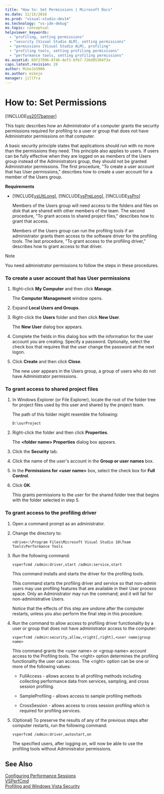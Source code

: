 ```yaml
---
title: "How to: Set Permissions | Microsoft Docs"
ms.date: 11/15/2016
ms.prod: "visual-studio-dev14"
ms.technology: "vs-ide-debug"
ms.topic: conceptual
helpviewer_keywords: 
  - "profiling, setting permissions"
  - "security [Visual Studio ALM], setting permissions"
  - "permissions [Visual Studio ALM], profiling"
  - "profiling tools, setting profiling permissions"
  - "performance tools, setting profiling permissions"
ms.assetid: 69f27896-8f46-4ef3-bfb7-726d95304f3a
caps.latest.revision: 28
author: MikeJo5000
ms.author: mikejo
manager: jillfra
---
```

# How to: Set Permissions
[!INCLUDE[vs2017banner](../includes/vs2017banner.md)]

This topic describes how an Administrator of a computer grants the security permissions required for profiling to a user or group that does not have Administrator permissions on that computer.  
  
 A basic security principle states that applications should run with no more than the permissions they need. This principle also applies to users. If users can be fully effective when they are logged on as members of the Users group instead of the Administrators group, they should not be granted Administrator permissions. The first procedure, "To create a user account that has User permissions," describes how to create a user account for a member of the Users group.  
  
 **Requirements**  
  
- [!INCLUDE[vsUltLong](../includes/vsultlong-md.md)], [!INCLUDE[vsPreLong](../includes/vsprelong-md.md)], [!INCLUDE[vsPro](../includes/vspro-md.md)]  
  
  Members of the Users group will need access to the folders and files on disk that are shared with other members of the team. The second procedure, "To grant access to shared project files," describes how to grant that access.  
  
  Members of the Users group can run the profiling tools if an administrator grants them access to the software driver for the profiling tools. The last procedure, "To grant access to the profiling driver," describes how to grant access to that driver.  
  
> [!NOTE]
>  You need administrator permissions to follow the steps in these procedures.  
  
### To create a user account that has User permissions  
  
1.  Right-click **My Computer** and then click **Manage**.  
  
     The **Computer Management** window opens.  
  
2.  Expand **Local Users and Groups**.  
  
3.  Right-click the **Users** folder and then click **New User**.  
  
     The **New User** dialog box appears.  
  
4.  Complete the fields in this dialog box with the information for the user account you are creating. Specify a password. Optionally, select the check box that requires that the user change the password at the next logon.  
  
5.  Click **Create** and then click **Close**.  
  
     The new user appears in the Users group, a group of users who do not have Administrator permissions.  
  
### To grant access to shared project files  
  
1.  In Windows Explorer (or File Explorer), locate the root of the folder tree for project files used by this user and shared by the project team.  
  
     The path of this folder might resemble the following:  
  
    ```  
    D:\ourProject  
    ```  
  
2.  Right-click the folder and then click **Properties**.  
  
     The **\<folder name> Properties** dialog box appears.  
  
3.  Click the **Security** tab.  
  
4.  Click the name of the user's account in the **Group or user names** box.  
  
5.  In the **Permissions for \<user name>** box, select the check box for **Full Control**.  
  
6.  Click **OK**.  
  
     This grants permissions to the user for the shared folder tree that begins with the folder selected in step 5.  
  
### To grant access to the profiling driver  
  
1. Open a command prompt as an administrator.  
  
2. Change the directory to:  
  
   ```  
   <drive>:\Program Files\Microsoft Visual Studio 10\Team Tools\Performance Tools  
   ```  
  
3. Run the following command:  
  
   ```  
   vsperfcmd /admin:driver,start /admin:service,start  
   ```  
  
    This command installs and starts the driver for the profiling tools.  
  
    This command starts the profiling driver and service so that non-admin users may use profiling features that are available in their User process space. Only an Administrator may run the command; and it will fail for non-administrative Users.  
  
    Notice that the effects of this step are undone after the computer restarts, unless you also perform the final step in this procedure.  
  
4. Run the command to allow access to profiling driver functionality by a user or group that does not have administrator access to the computer:  
  
   ```  
   vsperfcmd /admin:security,allow,<right[,right],<user name|group name>  
   ```  
  
    This command grants the \<user name> or \<group name> account access to the Profiling tools. The \<right> option determines the profiling functionality the user can access. The \<right> option can be one or more of the following values:  
  
   -   FullAccess - allows access to all profiling methods including collecting performance data from services, sampling, and cross session profiling.  
  
   -   SampleProfiling - allows access to sample profiling methods  
  
   -   CrossSession - allows access to cross session profiling which is required for profiling services.  
  
5. (Optional) To preserve the results of any of the previous steps after computer restarts, run the following command:  
  
   ```  
   vsperfcmd /admin:driver,autostart,on  
   ```  
  
   The specified users, after logging on, will now be able to use the profiling tools without Administrator permissions.  
  
## See Also  
 [Configuring Performance Sessions](../profiling/configuring-performance-sessions.md)   
 [VSPerfCmd](../profiling/vsperfcmd.md)   
 [Profiling and Windows Vista Security](../profiling/profiling-and-windows-vista-security.md)
